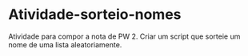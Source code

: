 # Atividade-sorteio-nomes
Atividade para compor a nota de PW 2. Criar um script que sorteie um nome de uma lista aleatoriamente.
